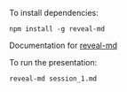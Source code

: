 To install dependencies:

```
npm install -g reveal-md
```

Documentation for [reveal-md](https://github.com/webpro/reveal-md)

To run the presentation:

```
reveal-md session_1.md
```